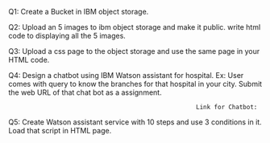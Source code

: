 Q1: Create a Bucket in IBM object storage.

Q2: Upload an 5 images to ibm object storage and make it public. write html code to displaying all the 5 images.

Q3: Upload a css page to the object storage and use the same page in your HTML code.

Q4: Design a chatbot using IBM Watson assistant for hospital. Ex: User comes with query to know the branches for that hospital in your city. Submit the web URL of that chat bot as a assignment.

                                                        Link for Chatbot:


Q5: Create Watson assistant service with 10 steps and use 3 conditions in it. Load that script in HTML page.
